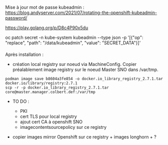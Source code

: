 Mise à jour mot de passe kubeadmin :
  https://blog.andyserver.com/2021/07/rotating-the-openshift-kubeadmin-password/
  
  https://play.golang.org/p/D8c4P90x5du
  
  oc patch secret -n kube-system kubeadmin --type json -p '[{"op": "replace", "path": "/data/kubeadmin", "value": "SECRET_DATA"}]'


####
Après installation :
- création local registry sur noeud via MachineConfig. Copier préalablement image registry sur le noeud Master SNO dans /var/tmp.

~~~
podman image save b8604a3fe854 -o docker.io_library_registry_2.7.1.tar docker.io/library/registry:2.7.1
scp -r -p docker.io_library_registry_2.7.1.tar core@master.manager.colbert.def:/var/tmp
~~~

- TO DO :
  - PKI
  - cert TLS pour local registry
  - ajout cert CA à openshift SNO
  - imagecontentsourcepolicy sur ce registry

- copier images mirror Openshift sur ce registry + images longhorn + ?
